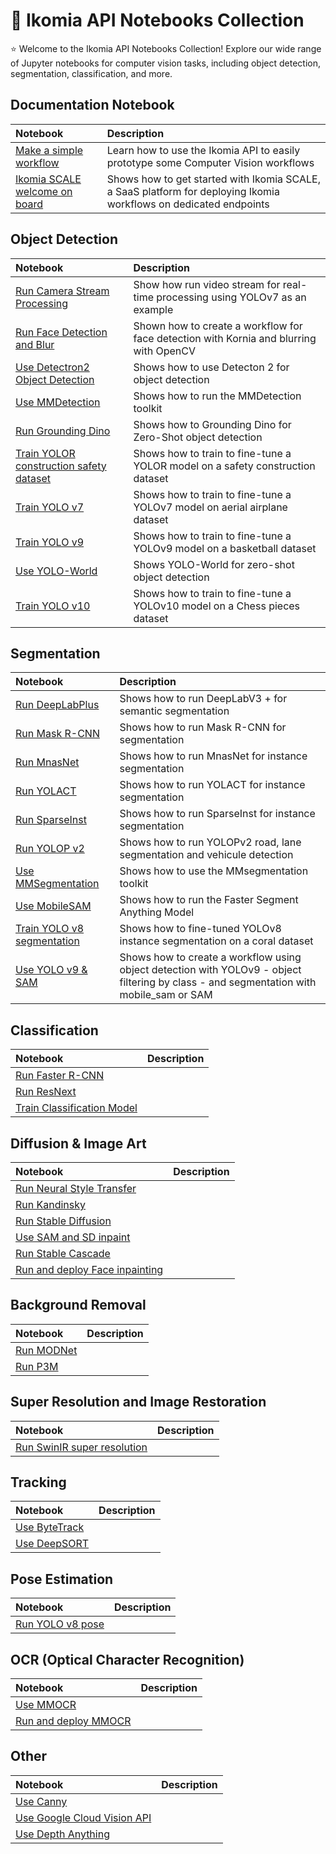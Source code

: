 #  :milky_way: Ikomia API Notebooks Collection

:star: Welcome to the Ikomia API Notebooks Collection!  Explore our wide range of Jupyter notebooks for computer vision tasks, including object detection, segmentation, classification, and more. 

## Documentation Notebook

| Notebook |   Description      |
|:----------|:-------------|
| [Make a simple workflow](https://github.com/Ikomia-dev/notebooks/blob/main/examples/HOWTO_make_a_simple_workflow_with_Ikomia_API.ipynb) |Learn how to use the Ikomia API to easily prototype some Computer Vision workflows |
| [Ikomia SCALE welcome on board](https://github.com/Ikomia-dev/notebooks/blob/main/examples/Ikomia_SCALE_welcome_on_board.ipynb) |Shows how to get started with Ikomia SCALE, a SaaS platform for deploying Ikomia workflows on dedicated endpoints| 


## Object Detection

| Notebook |   Description      |
|:----------|:-------------|
| [Run Camera Stream Processing](https://github.com/Ikomia-dev/notebooks/blob/main/examples/HOWTO_run_Camera_Stream_Processing_with_Ikomia_API.ipynb) | Show how run video stream for real-time processing using YOLOv7 as an example | 
| [Run Face Detection and Blur](https://github.com/Ikomia-dev/notebooks/blob/main/examples/HOWTO_run_Face_Detection_and_Blur_with_Ikomia_API.ipynb) | Shown how to create a workflow for face detection with Kornia and blurring with OpenCV |
| [Use Detectron2 Object Detection](https://github.com/Ikomia-dev/notebooks/blob/main/examples/HOWTO_use_Detectron2_Object_Detection_with_Ikomia_API.ipynb) | Shows how to use Detecton 2 for object detection| 
| [Use MMDetection](https://github.com/Ikomia-dev/notebooks/blob/main/examples/HOWTO_use_MMDetection_with_Ikomia_API.ipynb) | Shows how to run the MMDetection toolkit | |
| [Run Grounding Dino](https://github.com/Ikomia-dev/notebooks/blob/main/examples/HOWTO_run_Grounding_DINO_with_Ikomia_API.ipynb) | Shows how to Grounding Dino for Zero-Shot object detection | 
| [Train YOLOR construction safety dataset](https://github.com/Ikomia-dev/notebooks/blob/main/examples/HOWTO_train_YOLOR_with_Ikomia_API_construction_safety_dataset%20.ipynb) | Shows how to train to fine-tune a YOLOR model on a safety construction dataset| 
| [Train YOLO v7](https://github.com/Ikomia-dev/notebooks/blob/main/examples/HOWTO_train_YOLO_v7_with_Ikomia_API.ipynb) |Shows how to train to fine-tune a YOLOv7 model on aerial airplane dataset | 
| [Train YOLO v9](https://github.com/Ikomia-dev/notebooks/blob/main/examples/HOWTO_train_YOLO_v9_with_Ikomia_API.ipynb) | Shows how to train to fine-tune a YOLOv9 model on a basketball dataset| 
| [Use YOLO-World](https://github.com/Ikomia-dev/notebooks/blob/main/examples/HOWTO_run_YOLO_World_with_Ikomia_API.ipynb) | Shows YOLO-World for zero-shot object detection| 
| [Train YOLO v10](https://github.com/Ikomia-dev/notebooks/blob/main/examples/HOWTO_train_YOLO_v10_with_Ikomia_API.ipynb) | Shows how to train to fine-tune a YOLOv10 model on a Chess pieces dataset| 




## Segmentation

| Notebook |   Description      |
|:----------|:-------------|
| [Run DeepLabPlus](https://github.com/Ikomia-dev/notebooks/blob/main/examples/HOWTO_run_DeepLabPlus_with_Ikomia_API.ipynb) | Shows how to run DeepLabV3 + for semantic segmentation |
| [Run Mask R-CNN](https://github.com/Ikomia-dev/notebooks/blob/main/examples/HOWTO_run_Mask_R-CNN_with_Ikomia_API.ipynb) | Shows how to run Mask R-CNN for segmentation | 
| [Run MnasNet](https://github.com/Ikomia-dev/notebooks/blob/main/examples/HOWTO_run_MnasNet_with_Ikomia_API.ipynb) |Shows how to run MnasNet for instance segmentation | 
| [Run YOLACT](https://github.com/Ikomia-dev/notebooks/blob/main/examples/HOWTO_run_YOLACT_with_Ikomia_API.ipynb) |Shows how to run YOLACT for instance segmentation | 
| [Run SparseInst](https://github.com/Ikomia-dev/notebooks/blob/main/examples/HOWTO_run_SparseInst_with_Ikomia_API.ipynb) |Shows how to run SparseInst for instance segmentation   | 
| [Run YOLOP v2](https://github.com/Ikomia-dev/notebooks/blob/main/examples/HOWTO_run_YOLOP_v2_with_Ikomia_API.ipynb) |Shows how to run YOLOPv2 road, lane segmentation and vehicule detection | 
| [Use MMSegmentation](https://github.com/Ikomia-dev/notebooks/blob/main/examples/HOWTO_use_MMSegmentation_with_Ikomia_API.ipynb) |Shows how to use the MMsegmentation toolkit | 
| [Use MobileSAM](https://github.com/Ikomia-dev/notebooks/blob/main/examples/HOWTO_use_MobileSAM_with_Ikomia_API.ipynb) |Shows how to run the Faster Segment Anything Model | 
| [Train YOLO v8 segmentation](https://github.com/Ikomia-dev/notebooks/blob/main/examples/HOWTO_train_YOLO_v8_seg_with_Ikomia_API_coral_dataset.ipynb) |Shows how to fine-tuned YOLOv8 instance segmentation on a coral dataset | 
| [Use YOLO v9 & SAM](https://github.com/Ikomia-dev/notebooks/blob/main/examples/HOWTO_use_YOLOv9_and_SAM_with_Ikomia_API.ipynb) |Shows how to create a workflow using object detection with YOLOv9 - object filtering by class - and segmentation with mobile_sam or SAM | 



## Classification

| Notebook |   Description      |
|:----------|:-------------|
| [Run Faster R-CNN](https://github.com/Ikomia-dev/notebooks/blob/main/examples/HOWTO_run_Faster_R-CNN_with_Ikomia_API.ipynb) | |
| [Run ResNext](https://github.com/Ikomia-dev/notebooks/blob/main/examples/HOWTO_run_ResNext_with_Ikomia_API.ipynb) | | |
| [Train Classification Model](https://github.com/Ikomia-dev/notebooks/blob/main/examples/HOWTO_train_Classification_Model_with_Ikomia_API.ipynb) | |

## Diffusion & Image Art

| Notebook |   Description      |
|:----------|:-------------|
| [Run Neural Style Transfer](https://github.com/Ikomia-dev/notebooks/blob/main/examples/HOWTO_run_Neural_Style_Transfer_with_Ikomia_API.ipynb) | | 
| [Run Kandinsky](https://github.com/Ikomia-dev/notebooks/blob/main/examples/HOWTO_run_Kandinsky_with_Ikomia_API.ipynb) | | 
| [Run Stable Diffusion](https://github.com/Ikomia-dev/notebooks/blob/main/examples/HOWTO_run_Stable_Diffusion_with_Ikomia_API.ipynb) | | 
| [Use SAM and SD inpaint](https://github.com/Ikomia-dev/notebooks/blob/main/examples/HOWTO_use_SAM_and_SD_inpaint_with_Ikomia_API.ipynb) | |
| [Run Stable Cascade](https://github.com/Ikomia-dev/notebooks/blob/main/examples/HOWTO_run_Stable_Cascade_with_Ikomia_API.ipynb) | |
| [Run and deploy Face inpainting](https://github.com/Ikomia-dev/notebooks/blob/main/examples/HOWTO_deploy_Ikomia_SCALE_face_inpainting.ipynb) | |


## Background Removal

| Notebook |   Description      |
|:----------|:-------------|
| [Run MODNet](https://github.com/Ikomia-dev/notebooks/blob/main/examples/HOWTO_run_MODNet_with_Ikomia_API.ipynb) | | 
| [Run P3M](https://github.com/Ikomia-dev/notebooks/blob/main/examples/HOWTO_run_P3M_with_Ikomia_API.ipynb) | | 

## Super Resolution and Image Restoration

| Notebook |   Description      |
|:----------|:-------------|
| [Run SwinIR super resolution](https://github.com/Ikomia-dev/notebooks/blob/main/examples/HOWTO_run_SwinIR_super_resolution_with_Ikomia_API.ipynb) | | 


## Tracking

| Notebook |   Description      |
|:----------|:-------------|
| [Use ByteTrack](https://github.com/Ikomia-dev/notebooks/blob/main/examples/HOWTO_use_ByteTrack_with_Ikomia_API.ipynb) | |
| [Use DeepSORT](https://github.com/Ikomia-dev/notebooks/blob/main/examples/HOWTO_use_DeepSORT_with_Ikomia_API.ipynb) | | 

## Pose Estimation

| Notebook |   Description      |
|:----------|:-------------|
| [Run YOLO v8 pose](https://github.com/Ikomia-dev/notebooks/blob/main/examples/HOWTO_run_YOLO_v8_pose_with_Ikomia_API.ipynb) | | 

## OCR (Optical Character Recognition)

| Notebook |   Description      |
|:----------|:-------------|
| [Use MMOCR](https://github.com/Ikomia-dev/notebooks/blob/main/examples/HOWTO_use_MMOCR_with_Ikomia_API.ipynb) | |
| [Run and deploy MMOCR](https://github.com/Ikomia-dev/notebooks/blob/main/examples/HOWTO_deploy_Ikomia_SCALE_text_extraction.ipynb) | |


## Other

| Notebook |   Description      |
|:----------|:-------------|
| [Use Canny](https://github.com/Ikomia-dev/notebooks/blob/main/examples/HOWTO_use_Canny_with_Ikomia_API.ipynb) ||
| [Use Google Cloud Vision API](https://github.com/Ikomia-dev/notebooks/blob/main/examples/HOWTO_use_Google_Cloud_Vision_API_with_Ikomia_API.ipynb) ||
| [Use Depth Anything](https://github.com/Ikomia-dev/notebooks/blob/main/examples/HOWTO_run_Depth_Anything_with_Ikomia_API.ipynb) ||
